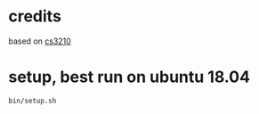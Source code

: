 # credits
based on [cs3210](https://tc.gts3.org/cs3210/2020/spring/lab/lab1.html)

# setup, best run on ubuntu 18.04
`bin/setup.sh`